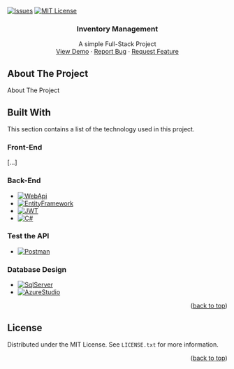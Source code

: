 <div id="top"></div>

<!--
*** Created with https://github.com/othneildrew/Best-README-Template
-->
[![Issues][issues-shield]][issues-url]
[![MIT License][license-shield]][license-url]


<div align="center">
  <h3 align="center">Inventory Management</h3>
  <p align="center">
    A simple Full-Stack Project
    <br />
    <a href="https://github.com/MelvinAguilar/InventoryManagement">View Demo</a>
    ·
    <a href="https://github.com/MelvinAguilar/InventoryManagement/issues">Report Bug</a>
    ·
    <a href="https://github.com/MelvinAguilar/InventoryManagement/issues">Request Feature</a>
  </p>
</div>

<!-- ABOUT THE PROJECT -->
## About The Project

About The Project


## Built With

This section contains a list of the technology used in this project.

### Front-End
 [...]

### Back-End
* [![WebApi][WebApi.com]][WebApi-url]
* [![EntityFramework][EntityFramework.com]][EntityFramework-url]
* [![JWT][JWT.com]][JWT-url]
* [![C#][C#.com]][C#-url]

### Test the API
* [![Postman][Postman.com]][Postman-url]

### Database Design
* [![SqlServer][SqlServer.com]][SqlServer-url]
* [![AzureStudio][AzureStudio.com]][AzureStudio-url]


<p align="right">(<a href="#top">back to top</a>)</p>




<!-- LICENSE -->
## License

Distributed under the MIT License. See `LICENSE.txt` for more information.

<p align="right">(<a href="#top">back to top</a>)</p>



<!-- MARKDOWN LINKS & IMAGES -->
<!-- https://www.markdownguide.org/basic-syntax/#reference-style-links -->
[issues-shield]: https://img.shields.io/github/issues/MelvinAguilar/InventoryManagement.svg?style=for-the-badge
[issues-url]: https://github.com/MelvinAguilar/InventoryManagement/issues
[license-shield]: https://img.shields.io/github/license/MelvinAguilar/InventoryManagement.svg?style=for-the-badge
[license-url]: https://github.com/MelvinAguilar/InventoryManagement/blob/main/LICENSE

[Bootstrap.com]: https://img.shields.io/badge/Bootstrap-563D7C?style=for-the-badge&logo=bootstrap&logoColor=white
[Bootstrap-url]: https://getbootstrap.com
[Blazor.com]: https://img.shields.io/badge/blazor-%235C2D91.svg?style=for-the-badge&logo=blazor&logoColor=white
[Blazor-url]: https://dotnet.microsoft.com/en-us/apps/aspnet/web-apps/blazor
[HTML.com]: https://img.shields.io/badge/html5-%23E34F26.svg?style=for-the-badge&logo=html5&logoColor=white
[HTML-url]: https://www.w3schools.com/html/
[CSS.com]: https://img.shields.io/badge/css3-%231572B6.svg?style=for-the-badge&logo=css3&logoColor=white
[CSS-url]: https://www.w3schools.com/css/
[C#.com]: https://img.shields.io/badge/c%23-%23239120.svg?style=for-the-badge&logo=c-sharp&logoColor=white
[C#-url]: https://dotnet.microsoft.com/en-us/apps/aspnet/web-apps/blazor
[SqlServer.com]: https://img.shields.io/badge/SQL%20Server-CC2927?style=for-the-badge&logo=microsoft%20sql%20server&logoColor=white
[SqlServer-url]: https://www.microsoft.com/en-us/sql-server/sql-server-downloads
[Postman.com]: https://img.shields.io/badge/Postman-FF6C37?style=for-the-badge&logo=postman&logoColor=white
[Postman-url]: https://www.postman.com/
[WebApi.com]: https://img.shields.io/badge/%20-ASP.NET%20Core%206%20Web%20API-%23512BD4?style=for-the-badge
[WebApi-url]: https://docs.microsoft.com/en-us/aspnet/core/?view=aspnetcore-6.0
[EntityFramework.com]: https://img.shields.io/badge/%20-Entity%20Framework-%23512BD4?style=for-the-badge
[EntityFramework-url]: https://docs.microsoft.com/en-us/ef/
[JWT.com]: https://img.shields.io/badge/JSON%20web%20tokens-black?style=for-the-badge&logo=JSON%20web%20tokens
[JWT-url]: https://jwt.io/
[AzureStudio.com]: https://img.shields.io/badge/%20-Azure%20Data%20Studio-%23459AD3?style=for-the-badge
[AzureStudio-url]: https://docs.microsoft.com/en-us/sql/azure-data-studio/download-azure-data-studio
